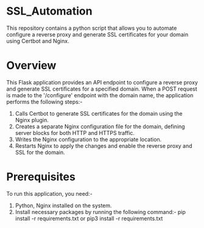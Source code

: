 # SSL_Automation
This repository contains a python script that allows you to automate configure a reverse proxy and generate SSL certificates for your domain using Certbot and Nginx. 

# Overview
This Flask application provides an API endpoint to configure a reverse proxy and generate SSL certificates for a specified domain. When a POST request is made to the '/configure' endpoint with the domain name, the application performs the following steps:-
1. Calls Certbot to generate SSL certificates for the domain using the Nginx plugin.
2. Creates a separate Nginx configuration file for the domain, defining server blocks for both HTTP and HTTPS traffic.
3. Writes the Nginx configuration to the appropriate location.
4. Restarts Nginx to apply the changes and enable the reverse proxy and SSL for the domain.

# Prerequisites
To run this application, you need:-
1. Python, Nginx installed on the system.
2. Install necessary packages by running the following command:-
         pip install -r requirements.txt or pip3 install -r requirements.txt
